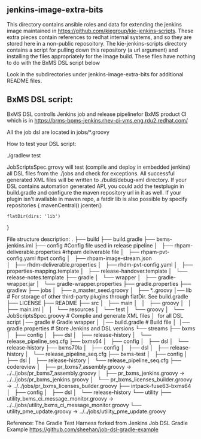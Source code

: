 
jenkins-image-extra-bits
------------------------
This directory contains ansible roles and data for extending the jenkins image
maintained in https://github.com/kiegroup/kie-jenkins-scripts. These extra pieces
contain references to redhat internal systems, and so they are stored here in a
non-public reposoitory. The kie-jenkins-scripts directory contains a script for
pulling down this repository (a url argument) and installing the files appropriately
for the image build. These files have nothing to do with the BxMS DSL script below

Look in the subdirectories under jenkins-image-extra-bits for additional README files.

BxMS DSL script:
----------------

BxMS DSL controlls Jenkins job and release pipelinefor BxMS product CI which
is in https://brms-bpms-jenkins.rhev-ci-vms.eng.rdu2.redhat.com/

All the job dsl are located in jobs/*.groovy

How to test your DSL script:

./gradlew test

JobScriptsSpec.grrovy will test (compile and deploy in embedded jenkins) all DSL files from the ./jobs and check for exceptions. All successful generated XML files will be written to ./build/debug-xml directory.
If your DSL contains automation generated API, you could add the testplugin in build.gradle and configure the maven repository url in it as well.
If your plugin isn't available in maven repo, a fatdir lib is also possible by specify
repositories {
    mavenCentral()
    jcenter()
    
    flatDir(dirs: 'lib')   
}


File structure description:
.
├── build
├── build.gradle
├── bxms-jenkins.iml
├── config                                           #Config file used in release
                                                        pipeline
│   ├── rhpam-deliverable.properties                  #rhpam deliverable file
│   ├── rhpam-pvt-config.yaml                         #pvt config
│   ├── rhpam-image-stream.json                   
│   ├── rhdm-deliverable.properties
│   ├── rhdm-pvt-config.yaml
│   ├── properties-mapping.template
│   ├── release-handover.template
│   └── release-notes.template
├── gradle
│   └── wrapper
│       ├── gradle-wrapper.jar
│       └── gradle-wrapper.properties
├── gradle.properties
├── gradlew
├── jobs
│   ├── a_master_seed.groovy
│   ├── *..groovy
│── lib                                                 # For storage of other 
                                                          third-party plugins 
                                                          through flatDir. 
                                                          See build.gradle
├── LICENSE
├── README
├── src
│   ├── main
│   │   ├── groovy
│   │   ├── main.iml
│   │   └── resources
│   └── test
│       └── groovy
│              └── JobScriptsSpec.groovy   # Complie and generate XML files
│                                                          for all DSL script
│── gradle                                              # Gradle wrapper
│  
│── build.gradle                                        # Build file 
│  
│── gradle.properties                                   # Store Jenkins and DSL versions
└── streams
    ├── bxms
    │   ├── config
    │   ├── dsl
    │   ├── release-history
    │   └── release_pipeline_seq.cfg
    ├── bxms64
    │   ├── config
    │   ├── dsl
    │   └── release-history
    ├── bxms70la
    │   ├── config
    │   ├── dsl
    │   ├── release-history
    │   └── release_pipeline_seq.cfg
    ├── bxms-test
    │   ├── config
    │   ├── dsl
    │   ├── release-history
    │   └── release_pipeline_seq.cfg
    ├── codereview
    │   ├── pr_bxms7_assembly.groovy -> ../../jobs/pr_bxms7_assembly.groovy
    │   ├── pr_bxms_jenkins.groovy -> ../../jobs/pr_bxms_jenkins.groovy
    │   └── pr_bxms_licenses_builder.groovy -> ../../jobs/pr_bxms_licenses_builder.groovy
    ├── intpack-fuse63-bxms64
    │   ├── config
    │   ├── dsl
    │   └── release-history
    └── utility
        ├── utility_bxms_ci_message_monitor.groovy -> ../../jobs/utility_bxms_ci_message_monitor.groovy
        └── utility_pme_update.groovy -> ../../jobs/utility_pme_update.groovy


Reference:
The Gradle Test Harness forked from Jenkins Job DSL Gradle Example 
https://github.com/sheehan/job-dsl-gradle-example

